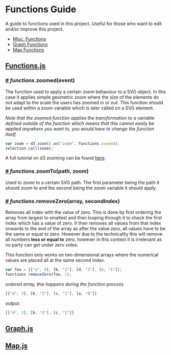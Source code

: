 # Functions Guide
A guide to functions used in this project. Useful for those who want to edit and/or improve this project.
- [Misc. Functions](#functions)
- [Graph Functions](#graph)
- [Map Functions](#map)

## [Functions.js](script/functions.js) <a name="functions"></a>

### [#](#zoomed) *functions*.zoomed(event)
The function used to apply a certain zoom behaviour to a SVG object. In this case it applies simple geometric zoom where the size of the elements do not adapt to the scale the users has zoomed in or out.
This function should be used within a zoom variable which is later called on a SVG element.

*Note that the zoomed function applies the transformation to a variable defined outside of the function which means that this cannot easily be applied anywhere you want to, you would have to change the function itself.*

<a name="zoomed"></a>
```js
var zoom = d3.zoom().on("zoom", functions.zoomed);
selection.call(zoom);
```

A full tutorial on d3 zooming can be found [here](https://www.freecodecamp.org/news/get-ready-to-zoom-and-pan-like-a-pro-after-reading-this-in-depth-tutorial-5d963b0a153e/).


### [#](#zoomTo) *functions*.zoomTo(path, zoom) <a name="zoomTo"></a>
Used to zoom to a certain SVG path. The first parameter being the path it should zoom to and the second being the zoom variable it should apply.


### [#](#remove_zero) *functions*.removeZero(array, secondIndex)
Removes all index with the value of zero. This is done by first ordering the array from largest to smallest and then looping through it to check the first index which has a value of zero. It then removes all values from that index onwards to the end of the array as after the value zero, all values have to be the same or equal to zero.
However due to the technicality this will remove all numbers **less or equal to** zero, however in this context it is irrelevant as no party can get under zero votes.


This function only works on two dimensional arrays where the numerical values are placed all at the same second index.
<a name="remove_zero"></a>
```js
var foo = [["a", 0], [b, "2"], [d, "3"], [c, "1"]];
functions.removeZero(foo, 1);
```
*ordered array, this happens during the function process*
```js
[["d", 3], [b, "2"], [c, "1"], [a, "0"]]
```
output:
```js
[["d", 3], [b, "2"], [c, "1"]]
```

## [Graph.js](script/graph.js) <a name="graph"></a>

## [Map.js](script/map.js) <a name="map"></a>
